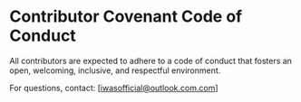 # Contributor Covenant Code of Conduct

All contributors are expected to adhere to a code of conduct that fosters an open, welcoming, inclusive, and respectful environment.

For questions, contact: [iwasofficial@outlook.com.com]
